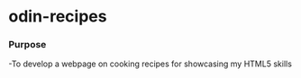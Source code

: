 # odin-recipes
<h3>Purpose</h3>
<p>-To develop a webpage on cooking recipes for showcasing my HTML5 skills </p>
